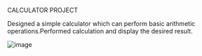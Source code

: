 CALCULATOR PROJECT 

Designed a simple calculator which can perform basic arithmetic operations.Performed calculation and display the desired result.

![image](https://github.com/Atharvadahitule/CODSOFT-2/assets/91479522/127b4f01-7c0f-4fb5-a407-fdd80ce68543)

